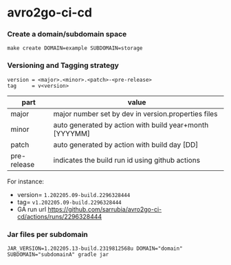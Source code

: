 # avro2go-ci-cd

### Create a domain/subdomain space
```
make create DOMAIN=example SUBDOMAIN=storage
```

### Versioning and Tagging strategy 

```text
version = <major>.<minor>.<patch>-<pre-release>
tag     = v<version>
```

| part        | value                                                   |
|-------------|---------------------------------------------------------|
| major       | major number set by dev in version.properties files     |
| minor       | auto generated by action with build year+month [YYYYMM] |
| patch       | auto generated by action with build day [DD]            |
| pre-release | indicates the build run id using github actions         |

For instance:

- version= `1.202205.09-build.2296328444`
- tag=     `v1.202205.09-build.2296328444`
- GA run url https://github.com/sarrubia/avro2go-ci-cd/actions/runs/2296328444 

### Jar files per subdomain
```
JAR_VERSION=1.202205.13-build.2319812568u DOMAIN="domain" SUBDOMAIN="subdomainA" gradle jar
```